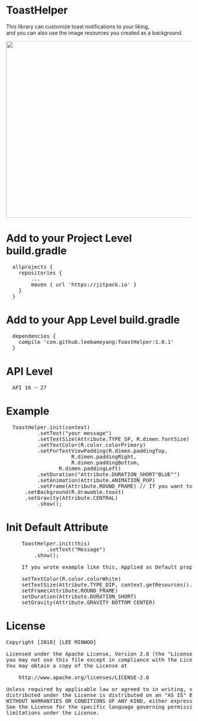 # ToastHelper

This library can customize toast notifications to your liking,<br/>
and you can also use the image resources you created as a background.

<div>
   <img src="https://user-images.githubusercontent.com/33782600/39126359-13fb1cfc-473d-11e8-9b3d-56a376b1c3a8.png" width="780" height="480">
</div>

# Add to your Project Level build.gradle 
<pre>
  allprojects {
	repositories {
		...
		maven { url 'https://jitpack.io' }
	}
  }
</pre>

# Add to your App Level build.gradle
<pre>
  dependencies {
	compile 'com.github.leebameyang:ToastHelper:1.0.1'
  }
</pre>

# API Level
<pre>
  API 16 ~ 27
</pre>

# Example
<pre>
  ToastHelper.init(context)
          .setText("your message")
          .setTextSize(Attribute.TYPE_SP, R.dimen.fontSize)
          .setTextColor(R.color.colorPrimary)
          .setForTextViewPadding(R.dimen.paddingTop,
			         R.dimen.paddingRight,
		  	         R.dimen.paddingBottom,
				 R.dimen.paddingLeft)
          .setDuration("Attribute.<span>DURATION_SHORT</span><span>"BLUE"</span>")
          .setAnimation(Attribute.ANIMATION_POP)
          .setFrame(Attribute.ROUND_FRAME) // If you want to use background resources, do not use frames.
	  .setBackground(R.drawable.toast)
	  .setGravity(Attribute.CENTRAL)
          .show();
</pre>


# Init Default Attribute
<pre>
     ToastHelper.init(this)
             .setText("Message")
	     .show();
	     
     If you wrote example like this, Applied as Default property.	     
     
     setTextColor(R.color.colorWhite)
     setTextSize(Attribute.TYPE_DIP, context.getResources().getDimension(R.dimen.fontSize))
     setFrame(Attribute.ROUND_FRAME)
     setDuration(Attribute.DURATION_SHORT)
     setGravity(Attribute.GRAVITY_BOTTOM_CENTER)
</pre>

# License
<pre>
Copyright [2018] [LEE MINWOO]

Licensed under the Apache License, Version 2.0 (the "License");
you may not use this file except in compliance with the License.
You may obtain a copy of the License at

    http://www.apache.org/licenses/LICENSE-2.0

Unless required by applicable law or agreed to in writing, software
distributed under the License is distributed on an "AS IS" BASIS,
WITHOUT WARRANTIES OR CONDITIONS OF ANY KIND, either express or implied.
See the License for the specific language governing permissions and
limitations under the License.
</pre>
